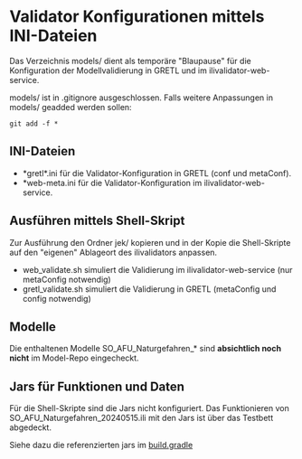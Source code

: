 # Validator Konfigurationen mittels INI-Dateien

Das Verzeichnis models/ dient als temporäre "Blaupause" für die Konfiguration der Modellvalidierung 
in GRETL und im ilivalidator-web-service.

models/ ist in .gitignore ausgeschlossen. Falls weitere Anpassungen in models/ geadded werden sollen:

    git add -f *

## INI-Dateien

* \*gretl\*.ini für die Validator-Konfiguration in GRETL (conf und metaConf).
* *web-meta.ini für die Validator-Konfiguration im ilivalidator-web-service.

## Ausführen mittels Shell-Skript

Zur Ausführung den Ordner jek/ kopieren und in der Kopie die Shell-Skripte auf den "eigenen" Ablageort des ilivalidators anpassen.

* web_validate.sh simuliert die Validierung im ilivalidator-web-service (nur metaConfig notwendig)
* gretl_validate.sh simuliert die Validierung in GRETL (metaConfig und config notwendig)

## Modelle

Die enthaltenen Modelle SO_AFU_Naturgefahren_* sind **absichtlich noch nicht** im Model-Repo eingecheckt.

## Jars für Funktionen und Daten

Für die Shell-Skripte sind die Jars nicht konfiguriert. Das Funktionieren von SO_AFU_Naturgefahren_20240515.ili mit den Jars ist über das Testbett abgedeckt.

Siehe dazu die referenzierten jars im [build.gradle](../../app/build.gradle)



